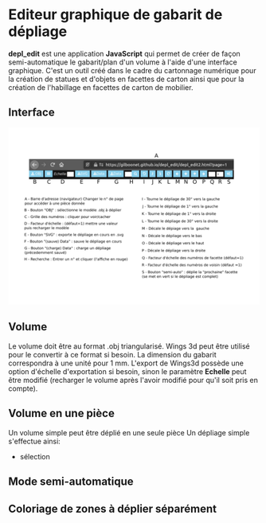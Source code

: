 # Editeur graphique de gabarit de dépliage
**depl_edit** est une application **JavaScript** qui permet de créer de façon semi-automatique le gabarit/plan d'un volume à l'aide d'une interface graphique. C'est un outil créé dans le cadre du cartonnage numérique pour la création de statues et d'objets en facettes de carton ainsi que pour la création de l'habillage en facettes de carton de mobilier.

## Interface
![](depl_interface.png)

## Volume
Le volume doit être au format .obj triangularisé. Wings 3d peut être utilisé pour le convertir à ce format si besoin.
La dimension du gabarit correspondra à une unité pour 1 mm. L'export de Wings3d possède une option d'échelle d'exportation si besoin, sinon le paramètre **Echelle** peut être modifié (recharger le volume après l'avoir modifié pour qu'il soit pris en compte).


## Volume en une pièce
Un volume simple peut être déplié en une seule pièce
Un dépliage simple s'effectue ainsi:


- sélection


## Mode semi-automatique

## Coloriage de zones à déplier séparément
